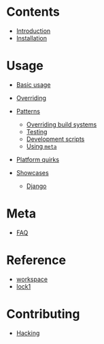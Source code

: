 # Contents

- [Introduction](./introduction.md)
- [Installation](./install.md)

# Usage

- [Basic usage](./usage/hello-world.md)

- [Overriding](./overriding/index.md)

- [Patterns]()
  - [Overriding build systems](./patterns/overriding-build-systems.md)
  - [Testing](./patterns/testing.md)
  - [Development scripts](./patterns/scripts.md)
  - [Using `meta`](./patterns/meta.md)

- [Platform quirks](./platform-quirks.md)

- [Showcases]()
  - [Django](./showcases/django.md)

# Meta

- [FAQ](./FAQ.md)

# Reference

- [workspace](./lib/workspace.md)
- [lock1](./lib/lock1.md)

# Contributing

- [Hacking](./HACKING.md)
